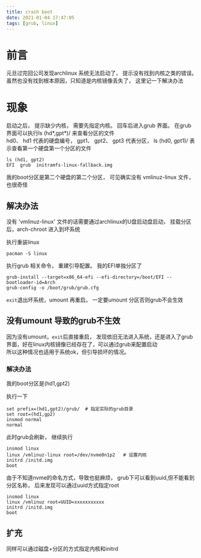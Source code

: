 ```yaml
---
title: crash boot
date: 2021-01-04 17:47:05
tags: [grub, linux]
---
```


# 前言

元旦过完回公司发现archlinux 系统无法启动了， 提示没有找到内核之类的错误。 虽然也没有找到根本原因，只知道是内核镜像丢失了， 这里记一下解决办法

# 现象

启动之后， 提示缺少内核， 需要先指定内核。 回车后进入grub 界面。 在grub 界面可以执行ls (hd*,gpt*)/ 来查看分区的文件  
hd0、 hd1 代表的硬盘编号， gpt1、 gpt2、 gpt3 代表分区， ls (hd0, gpt1)/ 表示查看第一个硬盘第一个分区的文件

```
ls (hd1, gpt2)
EFI  grub  initramfs-linux-fallback.img
```

我的boot分区是第二个硬盘的第二个分区， 可见确实没有 vmlinuz-linux 文件，也很奇怪

## 解决办法

没有 'vmlinuz-linux' 文件的话需要通过archlinux的U盘启动盘启动， 挂载分区后，arch-chroot 进入到坏系统  

执行重装linux 
```
pacman -S linux
```
执行grub 相关命令， 重建引导配置。 我的EFI单独分区了

```
grub-install --target=x86_64-efi --efi-directory=/boot/EFI --bootloader-id=Arch
grub-config -o /boot/grub/grub.cfg
```

`exit`退出坏系统，umount 再重启。 一定要umount 分区否则grub不会生效

## 没有umount 导致的grub不生效

因为没有umount，`exit`后直接重启， 发现依旧无法进入系统，还是进入了grub界面，好在linux内核镜像已经存在了，可以通过grub来配置启动  
所以这种情况也适用于系统ok，但引导损坏的情况。

### 解决办法

我的boot分区是(hd1,gpt2)

执行一下
```
set prefix=(hd1,gpt2)/grub/  # 指定实际的grub目录
set root=(hd1,gp2)
insmod normal
normal
```

此时grub会刷新， 继续执行
```
insmod linux
linux /vmlinuz-linux root=/dev/nvme0n1p2   # 设置内核
initrd /initd.img
boot
```

由于不知道nvme的命名方式，导致也挺麻烦， grub下可以看到uuid,但不能看到分区名称， 后来发现可以通过uuid方式指定root
```
insmod linux
linux /vmlinuz root=UUID=xxxxxxxxxxx
initrd /initd.img
boot
```

## 扩充

同样可以通过磁盘+分区的方式指定内核和initrd



